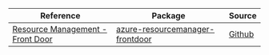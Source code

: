 | Reference | Package | Source |
|---|---|---|
|[Resource Management - Front Door](resourcemanager-frontdoor-readme.md)|[azure-resourcemanager-frontdoor](https://repo1.maven.org/maven2/com/azure/resourcemanager/azure-resourcemanager-frontdoor)|[Github](https://github.com/Azure/azure-sdk-for-java)|
